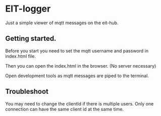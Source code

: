 # EIT-logger

Just a simple viewer of mqtt messages on the eit-hub.

## Getting started.

Before you start you need to set the mqtt username and password in index.html file.

Then you can open the index.html in the browser. (No server necessary)

Open development tools as mqtt messages are piped to the terminal.

## Troubleshoot
You may need to change the clientId if there is multiple users. Only one connection can have the same client id at the same time.